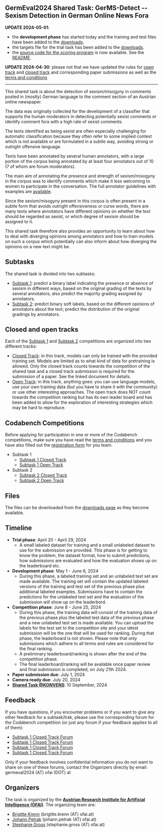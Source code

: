 ## GermEval2024 Shared Task: GerMS-Detect -- Sexism Detection in German Online News Fora

**UPDATE 2024-05-01**: 

* the **development phase** has started today and the training and test files have been added to the [downloads](download.html).
* the targets file for the trial task has been added to the [downloads](download.html).
* the [source code for the scoring program](https://github.com/OFAI/GermEval2024-GerMS/blob/main/python/scoring.py) is now available. See the [README](https://github.com/OFAI/GermEval2024-GerMS/blob/main/README.md).

**UPDATE 2024-04-30**: please not that we have updated the rules for [open track](open-track.html) and [closed track](closed-track.html) 
and corresponding paper submissions as well as the [terms and conditions](terms.html)

----

This shared task is about the detection of sexism/misogyny in comments
posted in (mostly) German language to the comment section of an Austrian
online newspaper. 

The data was originally collected for the development of a classifier 
that supports the human moderators in detecting potentially sexist 
comments or identify comment fora with a high rate of sexist comments.

The texts identified as being sexist are often especially challenging
for automatic classification because they often refer to some implied 
context which is not available or are formulated in a subtle way, avoiding
strong or outright offensive language. 

Texts have been annotated by several human annotators, with a large portion
of the corpus being annotated by at least four annotators out of 10 (7 of whom 
are forum moderators). 

The main aim of annotating the presence and strength of sexism/misogyny in 
the corpus was to identify comments which make it less welcoming to 
women to participate in the conversation. 
The full annotator guidelines with examples are [available](guidelines.html). 

Since the sexism/misogyny present in this corpus is often present in 
a subtle form that avoids outright offensiveness or curse words, 
there are many texts where annotators have different opinions on whether
the text should be regarded as sexist, or which degree of sexism should
be assigned to it. 

This shared task therefore also provides an opportunity to learn about
how to deal with diverging opinions among annotators and how to train 
models on such a corpus which potentially can also inform about how 
diverging the opinions on a new text might be. 

## Subtasks

The shared task is divided into two subtasks:

* [Subtask 1](subtask1.md): predict a binary label indicating the presence or absence of sexism in different ways, based on the original grading of the texts by several annotators; also predict the majority grading assigned by annotators. 
* [Subtask 2](subtask2.md): predict binary soft labels, based on the different opinions of annotators about the text; predict the distribution of the original gradings by annotators.

## Closed and open tracks

Each of the [Subtask 1](subtask1.html) and [Subtask 2](subtask2.md) competitions 
are organized into two different tracks:

* [Closed Track](closed-track.md): in this track, models can only be trained with the provided training set. Models are limited as to what kind of data for pretraining is allowed. Only the closed track counts towards the competition of the shared task and a closed track submission is required for the submission of a paper. See the linked document for details.
* [Open Track](open-track.md): in this track, anything goes: you can use language models, use your own training data (but you have to share it with the community) or use other interesting approaches. The open track does NOT count towards the competition ranking but has its own leader board and has been added to allow for the exploration of interesting strategies which may be hard to reproduce. 

## Codabench Competitions

Before applying for participation in one or more of the Codabench competitions, make sure 
you have read the [terms and conditions](terms.html) and you have also filled out the 
[registration form](https://forms.gle/RBeVviyse2Jy97dK9) for you team.

* Subtask 1
  * [Subtask 1 Closed Track](https://www.codabench.org/competitions/2744)
  * [Subtask 1 Open Track](https://www.codabench.org/competitions/2745)
* Subtask 2
  * [Subtask 2 Closed Track](https://www.codabench.org/competitions/2746)
  * [Subtask 2 Open Track](https://www.codabench.org/competitions/2747)

## Files

The files can be downloaded from the [downloads page](download.html) as they
become available.
 
## Timeline

* **Trial phase**:  April 20 - April 29, 2024
  * A small labeled dataset for training and a small unlabeled dataset to use for the submission are provided. This phase is for getting to know the 
    problem, the dataset format, how to submit predictions, how submissions are evaluated and how the evaluation shows up on the leaderboard etc. 
* **Development phase**: May 1 - June 6, 2024
  * During this phase, a labeled training set and an unlabeled test set are made available. The training set will contain the updated labeled versions of the 
    training and test set of the previous phase plus additional labeled examples. Submissions have to contain the predictions for the unlabeled test set
    and the evaluation of the submission will show up on the leaderbord. 
* **Competition phase**: June 8 - June 25, 2024
  * During this phase, the training data will consist of the training data of the previous phase plus the labeled test data of the previous phase 
    and a new unlabeled test set is made available. You can upload the labels for 
    the test set to the competition site and your latest submission will be the one that will be used for ranking. During that phase, the leaderboard is not shown. Please note that only submissions which adhere to all terms and rules are considered for the final ranking.
  * A preliminary leaderboard/ranking is shown after the end of the competition phase. 
  * The final leaderboard/ranking will be available once paper review and final submission is completed, on July 21th 2024.
* **Paper submission due**: July 1, 2024
* **Camera ready due**: July 20, 2024
* **[Shared Task @KONVENS](https://konvens-2024.univie.ac.at/)**: 10 September, 2024

## Feedback

If you have questions, if you encounter problems or if you want to give any other feedback for a subtask/trak, please use the corresponding
forum for the Codabench competition (or just any forum if your feedback applies to all of them):

* [Subtask 1 Closed Track Forum](https://www.codabench.org/forums/2662/)
* [Subtask 1 Closed Track Forum](https://www.codabench.org/forums/2663/)
* [Subtask 1 Closed Track Forum](https://www.codabench.org/forums/2664/)
* [Subtask 1 Closed Track Forum](https://www.codabench.org/forums/2665/)

Only if your feedback involves confidential information you do not want to share on one of these forums, contact 
the Organizers directly by email: germeval2024 (AT) ofai (DOT) at

## Organizers

The task is organized by the [**Austrian Research Institute for Artificial Intelligence (OFAI)**](https://ofai.at). The organizing team are:

* [Brigitte Krenn](https://www.ofai.at/~brigitte.krenn/) (brigitte.krenn (AT) ofai.at)
* [Johann Petrak](https://johann-petrak.github.io/) (johann.petrak (AT) ofai.at)
* [Stephanie Gross](https://www.ofai.at/~stephanie.gross/) (stephanie.gross (AT) ofai.at)
